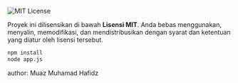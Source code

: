 ![MIT License](https://img.shields.io/badge/License-MIT-yellow.svg)

Proyek ini dilisensikan di bawah **Lisensi MIT**. Anda bebas menggunakan, menyalin, memodifikasi, dan mendistribusikan dengan syarat dan ketentuan yang diatur oleh lisensi tersebut.

```bash
npm install
node app.js
```

author: Muaz Muhamad Hafidz